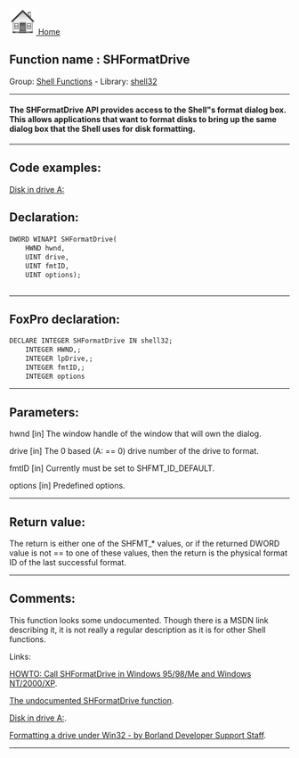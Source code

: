 [<img src="../../images/home.png"> Home ](https://github.com/VFPX/Win32API)  

## Function name : SHFormatDrive
Group: [Shell Functions](../../functions_group.md#Shell_Functions)  -  Library: [shell32](../../../libraries.md#shell32)  
***  


#### The SHFormatDrive API provides access to the Shell"s format dialog box. This allows applications that want to format disks to bring up the same dialog box that the Shell uses for disk formatting.

***  


## Code examples:
[Disk in drive A:](../../samples/sample_319.md)  

## Declaration:
```foxpro  
DWORD WINAPI SHFormatDrive(
	HWND hwnd,
	UINT drive,
	UINT fmtID,
	UINT options);
  
```  
***  


## FoxPro declaration:
```foxpro  
DECLARE INTEGER SHFormatDrive IN shell32;
	INTEGER HWND,;
	INTEGER lpDrive,;
	INTEGER fmtID,;
	INTEGER options  
```  
***  


## Parameters:
hwnd
[in] The window handle of the window that will own the dialog.

drive
[in] The 0 based (A: == 0) drive number of the drive to format.

fmtID
[in] Currently must be set to SHFMT_ID_DEFAULT.

options
[in] Predefined options.
  
***  


## Return value:
The return is either one of the SHFMT_* values, or if the returned DWORD value is not == to one of these values, then the return is the physical format ID of the last successful format.  
***  


## Comments:
This function looks some undocumented. Though there is a MSDN link describing it, it is not really a regular description as it is for other Shell functions.  
  
Links:  
  
<a href="http://support.microsoft.com/default.aspx?scid=KB;EN-US;q173688&">HOWTO: Call SHFormatDrive in Windows 95/98/Me and Windows NT/2000/XP</a>.  
  
<a href="http://www.mvps.org/btmtz/shformat/">The undocumented SHFormatDrive function</a>.  
  
<a href="http://delphi.about.com/library/weekly/aa070699.htm">Disk in drive  A:</a>.  
  
<a href="http://community.borland.com/article/0,1410,16307,00.html">Formatting a drive under Win32 - by Borland Developer Support Staff</a>.  
  
  
***  

